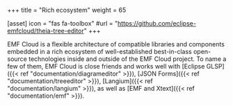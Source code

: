 +++
title = "Rich ecosystem"
weight = 65

[asset]
  icon = "fas fa-toolbox"
  #url = "https://github.com/eclipse-emfcloud/theia-tree-editor"
+++

EMF Cloud is a flexible architecture of compatible libraries and components embedded in a rich ecosystem of well-established best-in-class open-source technologies inside and outside of the EMF Cloud project. To name a few of them, EMF Cloud is close friends and works well with [Eclipse GLSP]({{< ref "documentation/diagrameditor" >}}), [JSON Forms]({{< ref "documentation/treeeditor" >}}), [Langium]({{< ref "documentation/langium" >}}), as well as [EMF and Xtext]({{< ref "documentation/emf" >}}).
